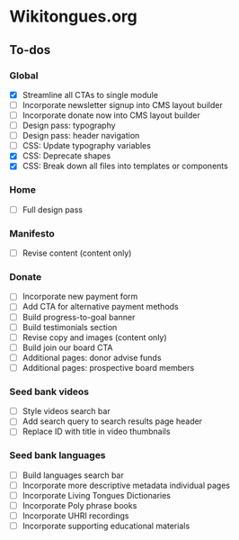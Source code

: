 # Wikitongues.org

## To-dos

### Global
- [x] Streamline all CTAs to single module
- [ ] Incorporate newsletter signup into CMS layout builder
- [ ] Incorporate donate now into CMS layout builder
- [ ] Design pass: typography
- [ ] Design pass: header navigation
- [ ] CSS: Update typography variables 
- [x] CSS: Deprecate shapes
- [x] CSS: Break down all files into templates or components 

### Home
- [ ] Full design pass

### Manifesto
- [ ] Revise content (content only)

### Donate
- [ ] Incorporate new payment form
- [ ] Add CTA for alternative payment methods
- [ ] Build progress-to-goal banner
- [ ] Build testimonials section
- [ ] Revise copy and images (content only)
- [ ] Build join our board CTA
- [ ] Additional pages: donor advise funds
- [ ] Additional pages: prospective board members

### Seed bank videos
- [ ] Style videos search bar
- [ ] Add search query to search results page header
- [ ] Replace ID with title in video thumbnails

### Seed bank languages
- [ ] Build languages search bar
- [ ] Incorporate more descriptive metadata individual pages
- [ ] Incorporate Living Tongues Dictionaries
- [ ] Incorporate Poly phrase books
- [ ] Incorporate UHRI recordings
- [ ] Incorporate supporting educational materials